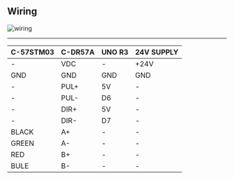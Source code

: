 ## Wiring

![wiring](https://github.com/PCY00/KSensor/assets/46348321/99a8202e-577c-43a9-b2d6-247f7b426390)


---

| C-57STM03 | C-DR57A | UNO R3 | 24V SUPPLY |
|---|---|---|---|
| - | VDC | - | +24V |
| GND | GND | GND | GND |
| - | PUL+ | 5V | - |
| - | PUL- | D6 | - |
| - | DIR+ | 5V | - |
| - | DIR- | D7 | - |
| BLACK | A+ | - | - |
| GREEN | A- | - | - |
| RED | B+ | - | - |
| BULE | B- | - | - |
